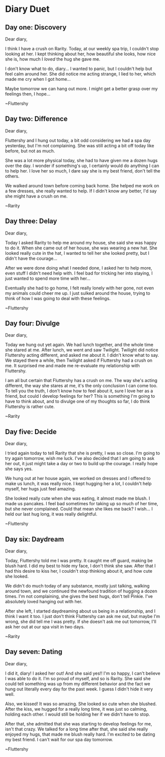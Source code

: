 # Diary Duet

## Day one: Discovery

Dear diary,

I think I have a crush on Rarity. Today, at our weekly spa trip, I couldn't stop looking at her. I kept thinking about her, how beautiful she looks, how nice she is, how much I *loved* the hug she gave me.

I don't know what to do, diary… I wanted to panic, but I couldn't help but feel calm around her. She did notice me acting strange, I lied to her, which made me cry when I got home…

Maybe tomorrow we can hang out more. I might get a better grasp over my feelings then, I hope…

~Fluttershy

## Day two: Difference

Dear diary,

Fluttershy and I hung out today, a bit odd considering we had a spa day yesterday, but I'm not complaining. She was still acting a bit off today like before, but not as much.

She was a lot more physical today, she had to have given me a dozen hugs over the day. I wonder if something's up, I certainly would do anything I can to help her. I love her so much, I dare say she is my best friend, don't tell the others.

We walked around town before coming back home. She helped me work on a few dresses, she really wanted to help. If I didn't know any better, I'd say she might have a crush on me.

~Rarity

## Day three: Delay

Dear diary,

Today I asked Rarity to help me around my house, she said she was happy to do it. When she came out of her house, she was wearing a new hat. She looked really cute in the hat, I wanted to tell her she looked pretty, but I didn't have the courage…

After we were done doing what I needed done, I asked her to help more, even stuff I didn't need help with. I feel bad for tricking her into staying, I just wanted to spend more time with her…

Eventually she had to go home, I felt really lonely with her gone, not even my animals could cheer me up. I just sulked around the house, trying to think of how I was going to deal with these feelings.

~Fluttershy

## Day four: Divulge

Dear diary,

Today we hung out yet again. We had lunch together, and the whole time she stared at me. After lunch, we went and saw Twilight. Twilight did notice Fluttershy acting different, and asked me about it. I didn't know what to say. We stayed there a while, then Twilight asked if Fluttershy had a crush on me. It surprised me and made me re-evaluate my relationship with Fluttershy.

I am all but certain that Fluttershy has a crush on me. The way she's acting different, the way she stares at me, it's the only conclusion I can come too. To tell you the truth, I don't know how to feel about it, sure I love her as a friend, but could I develop feelings for her? This is something I'm going to have to think about, and to divulge one of my thoughts so far, I do think Fluttershy is rather cute.

~Rarity

## Day five: Decide

Dear diary,

I tried again today to tell Rarity that she is pretty, I was so close. I'm going to try again tomorrow, wish me luck. I've also decided that I am going to ask her out, it just might take a day or two to build up the courage. I really hope she says yes.

We hung out at her house again, we worked on dresses and I offered to make us lunch, it was really nice. I kept hugging her a lot, I couldn't help myself, her hugs just feel amazing.

She looked really cute when she was eating, it almost made me blush. I made us pancakes. I feel bad sometimes for taking up so much of her time, but she never complained. Could that mean she likes me back? I wish… I held our last hug long, it was really delightful.

~Fluttershy

## Day six: Daydream

Dear diary,

Today, Fluttershy told me I was pretty. It caught me off guard, making be blush hard. I did my best to hide my face, I don't think she saw. After that I had this desire to kiss her, I couldn't stop thinking about it, and how cute she looked.

We didn't do much today of any substance, mostly just talking, walking around town, and we continued the newfound tradition of hugging a dozen times. I'm not complaining, she gives the best hugs, don't tell Pinkie. I've absolutely loved hanging out with her.

After she left, I started daydreaming about us being in a relationship, and I think I want it too. I just don't think Fluttershy can ask me out, but maybe I'm wrong, she did tell me I was pretty. If she doesn't ask me out tomorrow, I'll ask her out at our spa visit in two days.

~Rarity

## Day seven: Dating

Dear diary,

I did it, diary! I asked her out! And she said yes!! I'm so happy, I can't believe I was able to do it. I'm so proud of myself, and so is Rarity. She said she could tell something was up from my different behavior and the fact we hung out literally every day for the past week. I guess I didn't hide it very well.

Also, we kissed! It was so amazing. She looked so cute when she blushed. After the kiss, we hugged for a really long time, it was just so calming, holding each other. I would still be holding her if we didn't have to stop.

After that, she admitted that she was starting to develop feelings for me, isn't that crazy. We talked for a long time after that, she said she really enjoyed my hugs, that made me blush really hard. I'm excited to be dating my best friend. I can't wait for our spa day tomorrow.

~Fluttershy
